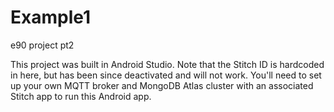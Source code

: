 # Example1
e90 project pt2

This project was built in Android Studio. Note that the Stitch ID is hardcoded in here, but has been since deactivated and will not work. You'll need to set up your own MQTT broker and MongoDB Atlas cluster with an associated Stitch app to run this Android app.
